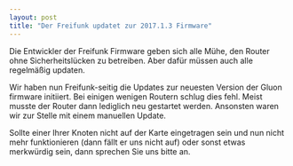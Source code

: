 ```yaml
---
layout: post
title: "Der Freifunk updatet zur 2017.1.3 Firmware"
---
```


Die Entwickler der Freifunk Firmware geben sich alle Mühe, den Router
ohne Sicherheitslücken zu betreiben. Aber dafür müssen auch alle
regelmäßig updaten.

Wir haben nun Freifunk-seitig die Updates zur neuesten
Version der Gluon firmware initiiert. Bei einigen wenigen
Routern schlug dies fehl. Meist musste der Router dann lediglich
neu gestartet werden. Ansonsten waren wir zur Stelle mit einem
manuellen Update.

Sollte einer Ihrer Knoten nicht auf der Karte eingetragen sein
und nun nicht mehr funktionieren (dann fällt er uns nicht auf)
oder sonst etwas merkwürdig sein, dann sprechen Sie uns bitte an.
